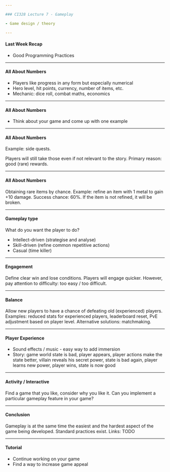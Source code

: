 ```yaml
---

### CI328 Lecture 7 - Gameplay

- Game design / theory

---
```


#### Last Week Recap

- Good Programming Practices

---

#### All About Numbers

- Players like progress in any form but especially numerical
- Hero level, hit points, currency, number of items, etc.
- Mechanic: dice roll, combat maths, economics

---

#### All About Numbers

- Think about your game and come up with one example

---

#### All About Numbers

Example: side quests.

Players will still take those even if not relevant to the story.
Primary reason: good (rare) rewards.

---

#### All About Numbers

Obtaining rare items by chance.
Example: refine an item with 1 metal to gain +10 damage.
Success chance: 60%.
If the item is not refined, it will be broken.

---

#### Gameplay type

What do you want the player to do?

- Intellect-driven (strategise and analyse)
- Skill-driven (refine common repetitive actions)
- Casual (time killer)

---

#### Engagement

Define clear win and lose conditions.
Players will engage quicker.
However, pay attention to difficulty: too easy / too difficult.

---

#### Balance

Allow new players to have a chance of defeating old (experienced) players.
Examples: reduced stats for experienced players,
leaderboard reset,
PvE adjustment based on player level.
Alternative solutions: matchmaking.

---

#### Player Experience

- Sound effects / music - easy way to add immersion
- Story: game world state is bad, player appears, player actions
make the state better, villain reveals his secret power, state is bad again,
player learns new power, player wins, state is now good

---

#### Activity / Interactive

Find a game that you like,
consider why you like it.
Can you implement a particular gameplay feature
in your game?

---

#### Conclusion

Gameplay is at the same time the easiest and the hardest aspect
of the game being developed.
Standard practices exist.
Links: TODO

---

#### Tutorial

- Continue working on your game
- Find a way to increase game appeal
